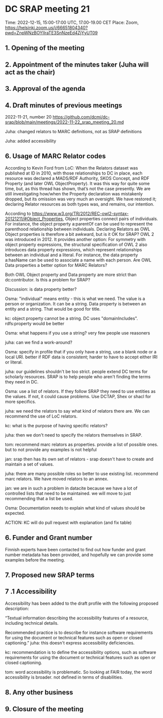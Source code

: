 	 	 	 	 	 	
# DC SRAP meeting 21

Time: 2022-12-15, 15:00-17:00 UTC, 17.00-19.00 CET
Place: Zoom, https://helsinki.zoom.us/j/66651804340?pwd=ZnpWNzBOYlIraTE3SnNzeEd4ZjYyUT09

## 1. Opening of the meeting

## 2. Appointment of the minutes taker (Juha will act as the chair)

## 3. Approval of the agenda

## 4. Draft minutes of previous meetings

2022-11-21, number 20
https://github.com/dcmi/dc-srap/blob/main/meetings/2022-11-22_srap_meeting_20.md

Juha: changed relators to MARC definitions, not as SRAP definitions

Juha: added accessibility 

## 6. Usage of MARC Relator codes
According to Kevin Ford from LoC:
When the Relators dataset was published at ID in 2010, with those relationships to DC in place, each resource was declared a MADS/RDF Authority, SKOS Concept, and RDF Property (and later OWL ObjectProperty). It was this way for quite some time, but, as this thread has shown, that’s not the case presently.  We are still investigating how/when the Property declaration was mistakenly dropped, but its omission was very much an oversight.  We have restored it; declaring Relator resources as both types was, and remains, our intention.

According to https://www.w3.org/TR/2012/REC-owl2-syntax-20121211/#Object_Properties, Object properties connect pairs of individuals. For instance, the object property a:parentOf can be used to represent the parenthood relationship between individuals.
Declaring Relators as OWL Object properties is therefore a bit awkward, but is it OK for SRAP? OWL 2 was introduced in 2012. It provides another option:
For symmetry with object property expressions, the structural specification of OWL 2 also introduces data property expressions, which represent relationships between an individual and a literal. For instance, the data property a:hasName can be used to associate a name with each person.
Are OWL Data properties a better option for MARC Relators?

Both OWL Object property and Data property are more strict than dc:contributor. Is this a problem for SRAP?

Discussion: is data property better? 

Osma: "individual" means entity - this is what we need. The value is a person or organization. It can be a string. Data property is between an entity and a string. That would be good for title.

kc: object property cannot be a string. DC uses "domainIncludes". rdfs:property would be better

Osma: what happens if you use a string? very few people use reasoners

juha: can we find a work-around?

Osma: specify in profile that if you only have a string, use a blank node or a local URI. better if RDF data is consistent; harder to have to accept either IRI or literal. 

juha: our guidelines shouldn't be too strict. people extend DC terms for scholarly resources. SRAP is to help people who aren't finding the terms they need in DC.

Osma: use a list of relators. If they follow SRAP they need to use entities as the values. If not, it could cause problems. Use DCTAP, Shex or shacl for more specifics.

juha: we need the relators to say what kind of relators there are. We can recommend the use of LoC relators. 

kc: what is the purpose of having specific relators? 

juha: then we don't need to specify the relators themselves in SRAP.

tom: recommend marc relators as properties. provide a list of possible ones. but to not provide any examples is not helpful

jan: srap then has its own set of relators - srap doesn't have to create and maintain a set of values.

juha: there are many possible roles so better to use existing list. recommend marc relators. We have moved relators to an annex. 

jan: we are in such a problem in datacite because we have a lot of controlled lists that need to be maintained. we will move to just recommending that a list be used.

Osma: Documentation needs to explain what kind of values should be expected.

ACTION: KC will do pull request with explanation (and fix table)

## 6. Funder and Grant number

Finnish experts have been contacted to find out how funder and grant number metadata has been provided, and hopefully we can provide some examples before the meeting.

## 7. Proposed new SRAP terms
## 7 .1 Accessibility
Accessibility has been added to the draft profile with the following proposed description:

“Textual information describing the accessibility features of a resource, including technical details.

Recommended practice is to describe for instance software requirements for using the document or technical features such as open or closed captioning.”
juha: this doesn't express accessibility deficiencies. 

kc: recommendation is to define the accessibility options, such as software requirements for using the document or technical features such as open or closed captioning. 

tom: word accessibility is problematic. So looking at FAIR today, the word accessibility is broader. not defined in terms of disabilities.

## 8. Any other business

## 9. Closure of the meeting

